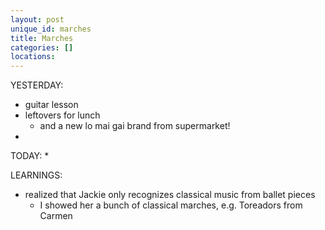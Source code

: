 ```yaml
---
layout: post
unique_id: marches
title: Marches
categories: []
locations: 
---
```


YESTERDAY:
* guitar lesson
* leftovers for lunch
  * and a new lo mai gai brand from supermarket!
* 

TODAY:
* 

LEARNINGS:
* realized that Jackie only recognizes classical music from ballet pieces
  * I showed her a bunch of classical marches, e.g. Toreadors from Carmen
